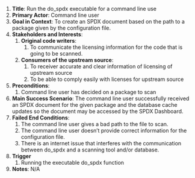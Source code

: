 ﻿1. **Title**: Run the do_spdx executable for a command line use
2. **Primary Actor**: Command line user
3. **Goal in Context**: To create an SPDX document based on the path to a package given by the configuration file.
4. **Stakeholders and Interests**: 
   1. **Original code writers**:
      1. To communicate the licensing information for the code that is going to be scanned.
   1. **Consumers of the upstream source**:
      1. To receiver accurate and clear information of licensing of upstream source
      2. To be able to comply easily with licenses for upstream source
5. **Preconditions**:
   1. Command line user has decided on a package to scan
6. **Main Success Scenario**: The command line user successfully received an SPDX document for the given package and the database cache updates so the document may be accessed by the SPDX Dashboard.
7. **Failed End Conditions**:
   1. The command line user gives a bad path to the file to scan.
   2. The command line user doesn’t provide correct information for the configuration file.
   3. There is an internet issue that interferes with the communication between do_spdx and a scanning tool and/or database.
8. **Trigger**
   1. Running the executable do_spdx function
9. **Notes**: N/A